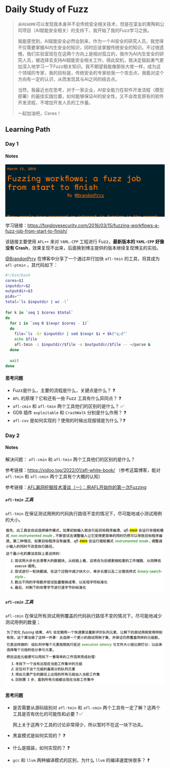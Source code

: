 # Daily Study of Fuzz

> 从`README`可以发现我本身并不会传统安全相关技术，但是在室友的熏陶和公司项目（AI赋能安全相关）的支持下，我开始了我的Fuzz学习之旅。
>
> 我能感觉到，AI赋能安全必然会到来，作为一个AI安全的研究人员，我觉得不仅需要掌握AI内生安全的知识，同时应该掌握传统安全的知识。不过很遗憾，我们实验室现在在这两个方向上是相对孤立的，我作为AI内生安全的研究人员，被选择去支持AI赋能安全相关工作，得此契机，我决定鼓起勇气更加深入地学习一下Fuzz相关知识。我不期望我能像那些大佬一样，成为这个领域的专家，我的目标是，传统安全的专家给我一个攻击点，我能对这个方向有一定的认识，从而发现其与AI之间的结合点。
>
> 当然，我最近也在思考，对于一家企业，AI安全能力在软件开发流程（模型部署）的最佳实践位置，如何能够保证AI的安全性，又不会改变原有的软件开发流程，不增加开发人员的工作量。
>
> 一起加油吧，Ceres！



## Learning Path

### Day 1

#### Notes

<img src="pictures/image-20220314004009609.png" alt="image-20220314004009609" style="zoom:67%;" />

学习链接：https://foxglovesecurity.com/2016/03/15/fuzzing-workflows-a-fuzz-job-from-start-to-finish/

该链接主要使用 `AFL++` 来对 `YAML-CPP` 工程进行 Fuzz，**最新版本的 `YAML-CPP` 好像没有 Crash**，效果复现不出来，后面换到博主提供的版本继续复现博主的实验。

[@BrandonPrry](https://twitter.com/BrandonPrry) 在博客中分享了一个通过并行加快 `afl-tmin` 的工具，将其成为 `afl-ptmin` ，其代码如下：

```bash
#!/bin/bash
cores=$1
inputdir=$2
outputdir=$3
pids=""
total=`ls $inputdir | wc -l`

for k in `seq 1 $cores $total`
do
  for i in `seq 0 $(expr $cores - 1)`
  do
    file=`ls -Sr $inputdir | sed $(expr $i + $k)"q;d"`
    echo $file
    afl-tmin -i $inputdir/$file -o $outputdir/$file -- ~/parse &
  done

  wait
done
```

#### 思考问题

- Fuzz是什么，主要的流程是什么，关键点是什么？ ❓
- `AFL` 的原理？它和还有一些 Fuzz 工具有什么异同点？ ❓
- `afl-cmin` 和 `afl-tmin` 两个工具他们的区别的是什么？ ✅
- GDB 插件 `exploitable` 和 `CrashWalk` 分别是什么作用？ ❓
- `afl-cov` 是如何实现的？使用的时候出现报错是为什么？❓



### Day 2

#### Notes

解决问题： `afl-cmin` 和 `afl-tmin` 两个工具他们的区别的是什么？

参考链接：https://xidoo.top/2022/01/afl-white-book/   （参考这篇博客，能对 `afl-tmin` 和 `afl-cmin` 两个工具有个大概的认知）

参考链接：[AFL漏洞挖掘技术漫谈（一）：用AFL开始你的第一次Fuzzing](https://www.freebuf.com/vuls/191536.html)

##### `afl-tmin` 工具

`afl-tmin` 在保证测试用例的代码执行路径不变的情况下，尽可能地减小测试用例的大小。

<img src="pictures/image-20220314095635679.png" alt="image-20220314095635679" style="zoom: 50%;" />

##### `afl-cmin` 工具

`afl-cmin` 在保证所有测试用例覆盖的代码执行路径不变的情况下，尽可能地减少测试用例的数量；

<img src="pictures/image-20220314100539382.png" alt="image-20220314100539382" style="zoom:50%;" />

#### 思考问题

- 是否需要从源码级别对 `afl-tmin` 和 `afl-cmin` 两个工具有一定了解？这两个工具是否有优化的可能性和必要？✅

  网上关于这两个工具的讨论非常得少，所以暂时不在这一块下功夫。

- 黑盒模式是如何实现的？ ❓

- 什么是插装，如何实现的？ ❓

- `gcc` 和 `llvm` 两种编译模式的区别，为什么 `llvm` 的编译速度快很多？ ❓






